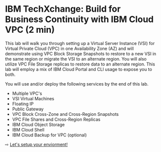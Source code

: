 
# IBM TechXchange: Build for Business Continuity with IBM Cloud VPC (2 min)
This lab will walk you through setting up a Virtual Server Instance (VSI) for Virtual Private Cloud (VPC) in one Availability Zone (AZ) and will demonstrate using VPC Block Storage Snapshots to restore to a new VSI in the same region or migrate the VSI to an alternate region. You will also utilize VPC File Storage replicas to restore data to an alternate region. This lab will employ a mix of IBM Cloud Portal and CLI usage to expose you to both.

You will use and/or deploy the following services by the end of this lab.

- Multiple VPC's
- VSI Virtual Machines
- Floating IP
- Public Gateway
- VPC Block Cross-Zone and Cross-Region Snapshots
- VPC File Shares and Cross-Region Replicas
- IBM Cloud Object Storage
- IBM Cloud Shell
- IBM Cloud Backup for VPC (optional)



⇨ [Let's setup your enviorment!](10-config-env.md)
